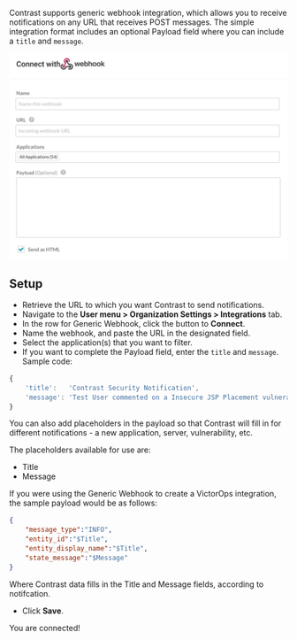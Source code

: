 <!--
title: "Generic Webhook Integration"
description: "Integrating Generic Webhooks with Contrast"
tags: "Admin organization settings integrations generic webhook"
-->


Contrast supports generic webhook integration, which allows you to receive notifications on any URL that receives POST messages. The simple integration format includes an optional Payload field where you can include a `title` and `message`.

<a href="assets/images/Webhook-integration.png" rel="lightbox" title="Set up Webhook integration"><img class="thumbnail" src="assets/images/Webhook-integration.png"/></a>

## Setup

* Retrieve the URL to which you want Contrast to send notifications.
* Navigate to the **User menu > Organization Settings > Integrations** tab.
* In the row for Generic Webhook, click the button to **Connect**.
* Name the webhook, and paste the URL in the designated field.
* Select the application(s) that you want to filter.
* If you want to complete the Payload field, enter the `title` and `message`. Sample code:

```javascript
{
	'title':   'Contrast Security Notification',
	'message': 'Test User commented on a Insecure JSP Placement vulnerability in WebGoat. \"Fixed in CVE-2015\"'
}
```
You can also add placeholders in the payload so that Contrast will fill in for different notifications - a new application, server, vulnerability, etc. 

The placeholders available for use are:

* Title
* Message

If you were using the Generic Webhook to create a VictorOps integration, the sample payload would be as follows:

```json
{ 
	"message_type":"INFO", 
	"entity_id":"$Title", 
	"entity_display_name":"$Title", 
	"state_message":"$Message" 
}
```
 
Where Contrast data fills in the Title and Message fields, according to notifcation. 

* Click **Save**.

You are connected!

